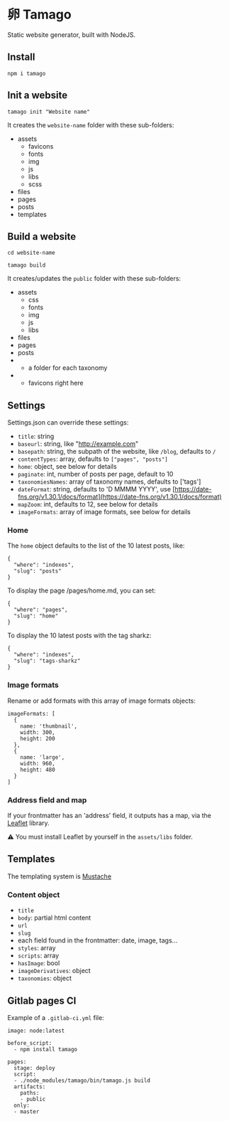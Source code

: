 # 卵 Tamago

Static website generator, built with NodeJS.

## Install

`npm i tamago`

## Init a website

`tamago init "Website name"`

It creates the `website-name` folder with these sub-folders:

- assets
  - favicons
  - fonts
  - img
  - js
  - libs
  - scss
- files
- pages
- posts
- templates

## Build a website

`cd website-name`

`tamago build`

It creates/updates the `public` folder with these sub-folders:

- assets
  - css
  - fonts
  - img
  - js
  - libs
- files
- pages
- posts
- + a folder for each taxonomy
- + favicons right here

## Settings

Settings.json can override these settings:

- `title`: string
- `baseurl`: string, like "http://example.com"
- `basepath`: string, the subpath of the website, like `/blog`, defaults to `/`
- `contentTypes`: array, defaults to `["pages", "posts"]`
- `home`: object, see below for details
- `paginate`: int, number of posts per page, default to 10
- `taxonomiesNames`: array of taxonomy names, defaults to ['tags']
- `dateFormat`: string, defaults to 'D MMMM YYYY', use [https://date-fns.org/v1.30.1/docs/format](https://date-fns.org/v1.30.1/docs/format)
- `mapZoom`: int, defaults to 12, see below for details
- `imageFormats`: array of image formats, see below for details

### Home

The `home` object defaults to the list of the 10 latest posts, like:

```
{
  "where": "indexes",
  "slug": "posts"
}
```

To display the page /pages/home.md, you can set:

```
{
  "where": "pages",
  "slug": "home"
}
```

To display the 10 latest posts with the tag sharkz:

```
{
  "where": "indexes",
  "slug": "tags-sharkz"
}
```

### Image formats

Rename or add formats with this array of image formats objects:

```
imageFormats: [
  {
    name: 'thumbnail',
    width: 300,
    height: 200
  },
  {
    name: 'large',
    width: 960,
    height: 480
  }
]
```

### Address field and map

If your frontmatter has an 'address' field, it outputs has a map, via the [Leaflet](https://leafletjs.com/) library.

⚠️ You must install Leaflet by yourself in the `assets/libs` folder.

## Templates

The templating system is [Mustache](https://github.com/janl/mustache.js)

### Content object

- `title`
- `body`: partial html content
- `url`
- `slug`
- each field found in the frontmatter: date, image, tags...
- `styles`: array
- `scripts`: array
- `hasImage`: bool
- `imageDerivatives`: object
- `taxonomies`: object

## Gitlab pages CI

Example of a `.gitlab-ci.yml` file:

```
image: node:latest

before_script:
  - npm install tamago

pages:
  stage: deploy
  script:
  - ./node_modules/tamago/bin/tamago.js build
  artifacts:
    paths:
    - public
  only:
  - master
```